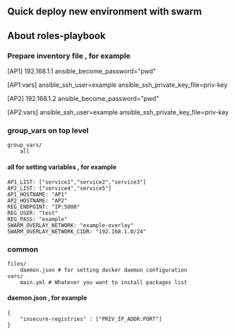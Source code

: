 ## Quick deploy new environment with swarm

## About roles-playbook 

### Prepare inventory file , for example
[AP1]
192.168.1.1 ansible_become_password="pwd"

[AP1:vars]
ansible_ssh_user=example
ansible_ssh_private_key_file=priv-key

[AP2]
192.168.1.2 ansible_become_password="pwd"

[AP2:vars]
ansible_ssh_user=example
ansible_ssh_private_key_file=priv-key


### group_vars on top level
```
group_vars/
    all
```
#### all for setting variables , for example
```
AP1_LIST: ["service1","service2","service3"]
AP2_LIST: ["service4","service5"]
AP1_HOSTNAME: "AP1"
AP2_HOSTNAME: "AP2"
REG_ENDPOINT: "IP:5000"
REG_USER: "test"
REG_PASS: "example"
SWARM_OVERLAY_NETWORK: "example-overlay"
SWARM_OVERLAY_NETWORK_CIDR: "192.168.1.0/24"
```

### common
```
files/
    daemon.json # for setting docker daemon configuration
vars/
    main.yml # Whatever you want to install packages list
```

#### daemon.json , for example
```
{
    "insecure-registries" : ["PRIV_IP_ADDR:PORT"]
}
```
